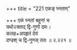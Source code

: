 +++
title = "221 एकङ् घ्नताम्"

+++
एकं घ्नतां बहूनां च  
यथो२क्ताद् द्वि-गुणो दमः।  
कलह+अपहृतं देयं  
दण्डश् च द्वि-गुणस् ततः  ॥ २.२२१ ॥